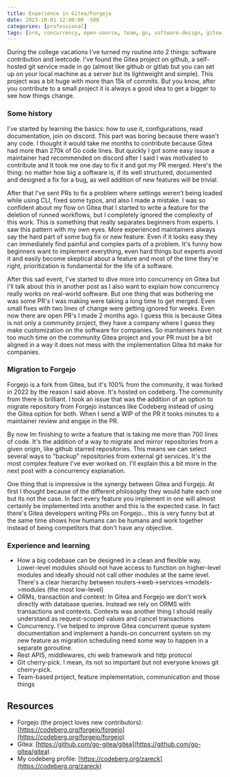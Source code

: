 ```yaml
---
title: Experience in Gitea/Forgejo
date: 2023-10-01 12:00:00 -500
categories: [professional]
tags: [orm, concurrency, open-source, team, go, software-design, gitea, forgejo, learning, experience]
---
```



During the college vacations I've turned my routine into 2 things: software contribution and leetcode. I've found the Gitea project on github, a self-hosted git service made in go (almost like github or gitlab but you can set up on your local machine as a server but its lightweight and simple). This project was a bit huge with more than 15k of commits. But you know, after you contribute to a small project it is always a good idea to get a bigger to see how things change.


### Some history
I've started by learning the basics: how to use it, configurations, read documentation, join on discord. This part was boring because there wasn't any code. I thought it would take me months to contribute because Gitea had more than 270k of Go code lines. But quickly I got some easy issue a maintainer had recommended on discord after I said I was motivated to contribute and It took me one day to fix it and got my PR merged. Here's the thing: no matter how big a software is, if its well structured, documented and designed a fix for a bug, as well addition of new features will be trivial.


After that I've sent PRs to fix a problem where settings weren't being loaded while using CLI, fixed some typos, and also I made a mistake. I was so confident about my flow on Gitea that I started to write a feature for the deletion of runned workflows, but I completely ignored the complexity of this work. This is something that really separates beginners from experts. I saw this pattern with my own eyes. More experienced maintainers always say the hard part of some bug fix or new feature. Even if it looks easy they can immediately find painful and complex parts of a problem. It's funny how beginners want to implement everything, even hard things but experts avoid it and easily become skeptical about a feature and most of the time they're right, prioritization is fundamental for the life of a software.


After this sad event, I've started to dive more into concurrency on Gitea but I'll talk about this in another post as I also want to explain how concurrency really works on real-world software. But one thing that was bothering me was some PR's I was making were taking a long time to get merged. Even small fixes with two lines of change were getting ignored for weeks. Even now there are open PR's I made 2 months ago. I guess this is because Gitea is not only a community project, they have a company where I guess they make customization on the software for companies. So mantainers have not too much time on the community Gitea project and your PR must be a bit aligned in a way it does not mess with the implementation Gitea ltd make for companies.


### Migration to Forgejo
Forgejo is a fork from Gitea, but it's 100% from the community, it was forked in 2022 by the reason I said above. It's hosted on codeberg. The community from there is brilliant. I took an issue that was the addition of an option to migrate repository from Forgejo instances like Codeberg instead of using the Gitea option for both. When I send a WIP of the PR it tooks minutes to a maintainer review and engaje in the PR.


By now Im finishing to write a feature that is taking me more than 700 lines of code. It's the addition of a way to migrate and mirror repositories from a given origin, like github starred repositories. This means we can select several ways to "backup" repositories from external git services. It's the most complex feature I've ever worked on. I'll explain this a bit more in the next post with a concurrency explanation.


One thing that is impressive is the synergy between Gitea and Forgejo. At first I thought because of the different philosophy they would hate each one but its not the case. In fact every feature you implement in one will almost certainly be implemented into another and this is the expected case. In fact there's Gitea developers writing PRs on Forgejo... this is very funny but at the same time shows how humans can be humans and work together instead of being competitors that don't have any objective.


### Experience and learning
- How a big codebase can be designed in a clean and flexible way. Lower-level modules should not have access to function on higher-level modules and ideally should not call other modules at the same level. There's a clear hierarchy between routers->web->services->models->modules (the most low-level)
- ORMs, transaction and context: In Gitea and Forgejo we don't work directly with database queries. Instead we rely on ORMS with transactions and contexts. Contexts was another thing I should really understand as request-scoped values and cancel transactions
- Concurrency. I've helped to improve Gitea concurrent queue system documentation and implement a hands-on concurrent system on my new feature as migration scheduling need some way to happen in a separate goroutine.
- Rest APIS, middlewares, chi web framework and http protocol
- Git cherry-pick. I mean, its not so important but not everyone knows git cherry-pick.
- Team-based project, feature implementation, communication and those things


## Resources
- Forgejo (the project loves new contributors): [https://codeberg.org/forgejo/forgejo](https://codeberg.org/forgejo/forgejo)
- Gitea: [https://github.com/go-gitea/gitea](https://github.com/go-gitea/gitea)
- My codeberg profile: [https://codeberg.org/zareck](https://codeberg.org/zareck)




